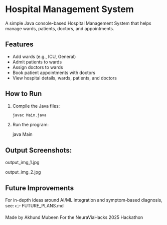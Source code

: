 # Hospital Management System

A simple Java console-based Hospital Management System that helps manage wards, patients, doctors, and appointments.

## Features

- Add wards (e.g., ICU, General)  
- Admit patients to wards  
- Assign doctors to wards  
- Book patient appointments with doctors  
- View hospital details, wards, patients, and doctors  

## How to Run

1. Compile the Java files:  
   ```bash
   javac Main.java
2. Run the program:
   
   java Main

## Output Screenshots:
output_img_1.jpg

output_img_2.jpg

## Future Improvements
For in-depth ideas around AI/ML integration and symptom-based diagnosis, see:
👉 FUTURE_PLANS.md

Made by Akhund Mubeen
For the NeuraViaHacks 2025 Hackathon

